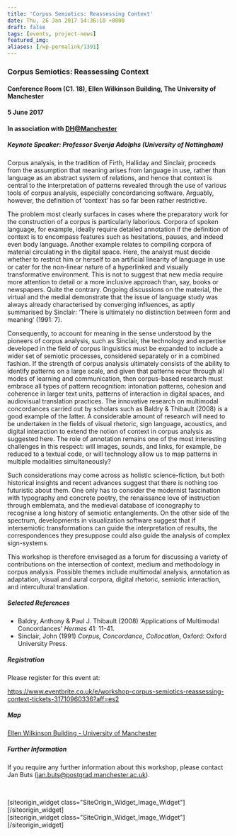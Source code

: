 ```yaml
---
title: 'Corpus Semiotics: Reassessing Context'
date: Thu, 26 Jan 2017 14:36:10 +0000
draft: false
tags: [events, project-news]
featured_img: 
aliases: [/wp-permalink/1391]
---
```


<div class="entry-post"><div id="pl-1391" class="panel-layout">
<div id="pg-1391-0" class="panel-grid panel-no-style">
<div id="pgc-1391-0-0" class="panel-grid-cell" data-weight="1">
<div id="panel-1391-0-0-0" class="so-panel widget widget_sow-editor panel-first-child panel-last-child" data-index="0" data-style="{&quot;background_image_attachment&quot;:false,&quot;background_display&quot;:&quot;tile&quot;}">
<div class="so-widget-sow-editor so-widget-sow-editor-base">
<div class="siteorigin-widget-tinymce textwidget">
<h3>Corpus Semiotics: Reassessing Context</h3>
<h4>Conference Room (C1. 18), Ellen Wilkinson Building, The University of Manchester</h4>
<h4>5 June 2017</h4>
<h4>In association with <a href="http://www.digital-humanities.manchester.ac.uk/">DH@Manchester</a></h4>
<h5>Keynote Speaker: Professor Svenja Adolphs (University of Nottingham)</h5>
Corpus analysis, in the tradition of Firth, Halliday and Sinclair, proceeds from the assumption that meaning arises from language in use, rather than language as an abstract system of relations, and hence that context is central to the interpretation of patterns revealed through the use of various tools of corpus analysis, especially concordancing software. Arguably, however, the definition of ‘context’ has so far been rather restrictive.

The problem most clearly surfaces in cases where the preparatory work for the construction of a corpus is particularly laborious. Corpora of spoken language, for example, ideally require detailed annotation if the definition of context is to encompass features such as hesitations, pauses, and indeed even body language. Another example relates to compiling corpora of material circulating in the digital space. Here, the analyst must decide whether to restrict him or herself to an artificial linearity of language in use or cater for the non-linear nature of a hyperlinked and visually transformative environment. This is not to suggest that new media require more attention to detail or a more inclusive approach than, say, books or newspapers. Quite the contrary. Ongoing discussions on the material, the virtual and the medial demonstrate that the issue of language study was always already characterised by converging influences, as aptly summarised by Sinclair: ‘There is ultimately no distinction between form and meaning’ (1991: 7).

Consequently, to account for meaning in the sense understood by the pioneers of corpus analysis, such as Sinclair, the technology and expertise developed in the field of corpus linguistics must be expanded to include a wider set of semiotic processes, considered separately or in a combined fashion. If the strength of corpus analysis ultimately consists of the ability to identify patterns on a large scale, and given that patterns recur through all modes of learning and communication, then corpus-based research must embrace all types of pattern recognition: intonation patterns, cohesion and coherence in larger text units, patterns of interaction in digital spaces, and audiovisual translation practices. The innovative research on multimodal concordances carried out by scholars such as Baldry &amp; Thibault (2008) is a good example of the latter. A considerable amount of research will need to be undertaken in the fields of visual rhetoric, sign language, acoustics, and digital interaction to extend the notion of context in corpus analysis as suggested here. The role of annotation remains one of the most interesting challenges in this respect: will images, sounds, and links, for example, be reduced to a textual code, or will technology allow us to map patterns in multiple modalities simultaneously?

Such considerations may come across as holistic science-fiction, but both historical insights and recent advances suggest that there is nothing too futuristic about them. One only has to consider the modernist fascination with typography and concrete poetry, the renaissance love of instruction through emblemata, and the medieval database of iconography to recognise a long history of semiotic entanglements. On the other side of the spectrum, developments in visualization software suggest that if intersemiotic transformations can guide the interpretation of results, the correspondences they presuppose could also guide the analysis of complex sign-systems.

This workshop is therefore envisaged as a forum for discussing a variety of contributions on the intersection of context, medium and methodology in corpus analysis. Possible themes include multimodal analysis, annotation as adaptation, visual and aural corpora, digital rhetoric, semiotic interaction, and intercultural translation.
<h5>Selected References</h5>
<ul>
 	<li>Baldry, Anthony &amp; Paul J. Thibault (2008) ‘Applications of Multimodal Concordances’ <em>Hermes</em> 41: 11-41.</li>
 	<li>Sinclair, John (1991) <em>Corpus, Concordance, Collocation</em>, Oxford: Oxford University Press.</li>
</ul>
<h5>Registration</h5>
Please register for this event at:

<a href="https://www.eventbrite.co.uk/e/workshop-corpus-semiotics-reassessing-context-tickets-31710960336?aff=es2">https://www.eventbrite.co.uk/e/workshop-corpus-semiotics-reassessing-context-tickets-31710960336?aff=es2</a>
<h5>Map</h5>
<a href="http://www.manchester.ac.uk/discover/maps/interactive-map/?id=73">Ellen Wilkinson Building - University of Manchester</a>
<h5>Further Information</h5>
If you require any further information about this workshop, please contact Jan Buts (<a href="mailto:jan.buts@postgrad.manchester.ac.uk">jan.buts@postgrad.manchester.ac.uk</a>).

&nbsp;

</div>
</div>
</div>
</div>
</div>
<div id="pg-1391-1" class="panel-grid panel-no-style">
<div id="pgc-1391-1-0" class="panel-grid-cell" data-weight="0.30199667221298">
<div id="panel-1391-1-0-0" class="so-panel widget widget_sow-image panel-first-child panel-last-child" data-index="1" data-style="{&quot;background_display&quot;:&quot;tile&quot;}">[siteorigin_widget class="SiteOrigin_Widget_Image_Widget"]<input type="hidden" value="{&quot;instance&quot;:{&quot;image&quot;:673,&quot;image_fallback&quot;:&quot;&quot;,&quot;size&quot;:&quot;full&quot;,&quot;align&quot;:&quot;default&quot;,&quot;title&quot;:&quot;Genealogies of Knowledge&quot;,&quot;title_position&quot;:&quot;hidden&quot;,&quot;alt&quot;:&quot;Genealogies of Knowledge&quot;,&quot;url&quot;:&quot;&quot;,&quot;bound&quot;:true,&quot;_sow_form_id&quot;:&quot;58a473227c6c2&quot;,&quot;new_window&quot;:false,&quot;full_width&quot;:false},&quot;args&quot;:{&quot;before_widget&quot;:&quot;&lt;div id=\&quot;panel-1391-1-0-0\&quot; class=\&quot;so-panel widget widget_sow-image panel-first-child panel-last-child\&quot; data-index=\&quot;1\&quot; data-style=\&quot;{&amp;quot;background_display&amp;quot;:&amp;quot;tile&amp;quot;}\&quot; &gt;&quot;,&quot;after_widget&quot;:&quot;&lt;\/div&gt;&quot;,&quot;before_title&quot;:&quot;&lt;h3 class=\&quot;widget-title\&quot;&gt;&quot;,&quot;after_title&quot;:&quot;&lt;\/h3&gt;&quot;,&quot;widget_id&quot;:&quot;widget-1-0-0&quot;}}" />[/siteorigin_widget]</div>
</div>
<div id="pgc-1391-1-1" class="panel-grid-cell" data-weight="0.69800332778702">
<div id="panel-1391-1-1-0" class="so-panel widget widget_sow-image panel-first-child panel-last-child" data-index="2" data-style="{&quot;background_display&quot;:&quot;tile&quot;}">[siteorigin_widget class="SiteOrigin_Widget_Image_Widget"]<input type="hidden" value="{&quot;instance&quot;:{&quot;image&quot;:1583,&quot;image_fallback&quot;:&quot;&quot;,&quot;size&quot;:&quot;full&quot;,&quot;align&quot;:&quot;default&quot;,&quot;title&quot;:&quot;Digital Humanities&quot;,&quot;title_position&quot;:&quot;hidden&quot;,&quot;alt&quot;:&quot;Digital Humanities&quot;,&quot;url&quot;:&quot;http:\/\/www.digital-humanities.manchester.ac.uk\/&quot;,&quot;bound&quot;:true,&quot;_sow_form_id&quot;:&quot;58a4731d032d7&quot;,&quot;new_window&quot;:false,&quot;full_width&quot;:false},&quot;args&quot;:{&quot;before_widget&quot;:&quot;&lt;div id=\&quot;panel-1391-1-1-0\&quot; class=\&quot;so-panel widget widget_sow-image panel-first-child panel-last-child\&quot; data-index=\&quot;2\&quot; data-style=\&quot;{&amp;quot;background_display&amp;quot;:&amp;quot;tile&amp;quot;}\&quot; &gt;&quot;,&quot;after_widget&quot;:&quot;&lt;\/div&gt;&quot;,&quot;before_title&quot;:&quot;&lt;h3 class=\&quot;widget-title\&quot;&gt;&quot;,&quot;after_title&quot;:&quot;&lt;\/h3&gt;&quot;,&quot;widget_id&quot;:&quot;widget-1-1-0&quot;}}" />[/siteorigin_widget]</div>
</div>
</div>
</div></div>
